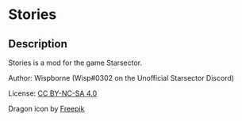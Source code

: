 # Stories

## Description

Stories is a mod for the game Starsector.

Author: Wispborne (Wisp#0302 on the Unofficial Starsector Discord)

License: [CC BY-NC-SA 4.0](https://creativecommons.org/licenses/by-nc-sa/4.0/)

Dragon icon by <a href="http://www.freepik.com">Freepik</a>